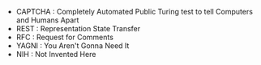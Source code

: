 - CAPTCHA : Completely Automated Public Turing test to tell Computers and Humans Apart
- REST : Representation State Transfer
- RFC : Request for Comments
- YAGNI : You Aren't Gonna Need It
- NIH : Not Invented Here